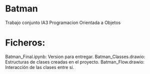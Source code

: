 # Batman
Trabajo conjunto IA3 Programacion Orientada a Objetos
# Ficheros:
Batman_Final.ipynb: Version para entregar.
Batman_Classes.drawio: Estructuras de clases creadas en el proyecto.
Batman_Flow.drawio: Interacción de las clases entre si.
